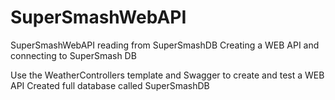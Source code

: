 # SuperSmashWebAPI
SuperSmashWebAPI reading from SuperSmashDB
                                            Creating a WEB API and connecting to SuperSmash DB

Use the WeatherControllers template and Swagger to create and test a WEB API 
Created full database called SuperSmashDB

